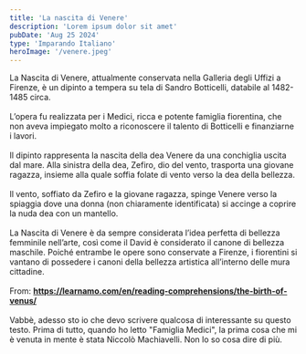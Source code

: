 ```yaml
---
title: 'La nascita di Venere'
description: 'Lorem ipsum dolor sit amet'
pubDate: 'Aug 25 2024'
type: 'Imparando Italiano'
heroImage: '/venere.jpeg'
---
```


La Nascita di Venere, attualmente conservata nella Galleria degli Uffizi a Firenze, è un dipinto a tempera su tela di Sandro Botticelli, databile al 1482-1485 circa.
<br><br>
L’opera fu realizzata per i Medici, ricca e potente famiglia fiorentina, che non aveva impiegato molto a riconoscere il talento di Botticelli e finanziarne i lavori.
<br><br>
Il dipinto rappresenta la nascita della dea Venere da una conchiglia uscita dal mare. Alla sinistra della dea, Zefiro, dio del vento, trasporta una giovane ragazza, insieme alla quale soffia folate di vento verso la dea della bellezza.
<br><br>
Il vento, soffiato da Zefiro e la giovane ragazza, spinge Venere verso la spiaggia dove una donna (non chiaramente identificata) si accinge a coprire la nuda dea con un mantello.
<br><br>
La Nascita di Venere è da sempre considerata l’idea perfetta di bellezza femminile nell’arte, così come il David è considerato il canone di bellezza maschile. Poiché entrambe le opere sono conservate a Firenze, i fiorentini si vantano di possedere i canoni della bellezza artistica all’interno delle mura cittadine.
<br><br>
From: **https://learnamo.com/en/reading-comprehensions/the-birth-of-venus/**
<br><br>
Vabbè, adesso sto io che devo scrivere qualcosa di interessante su questo testo. Prima di tutto, quando ho letto "Famiglia Medici", la prima cosa che mi è venuta in mente è stata Niccolò Machiavelli. Non lo so cosa dire di più.
